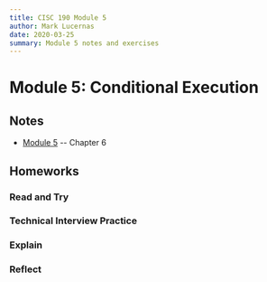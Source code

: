 ```yaml
---
title: CISC 190 Module 5
author: Mark Lucernas
date: 2020-03-25
summary: Module 5 notes and exercises
---
```



# Module 5: Conditional Execution

## Notes

  - [Module 5](../notes/m-5) -- Chapter 6

## Homeworks

### Read and Try

### Technical Interview Practice

### Explain

### Reflect

